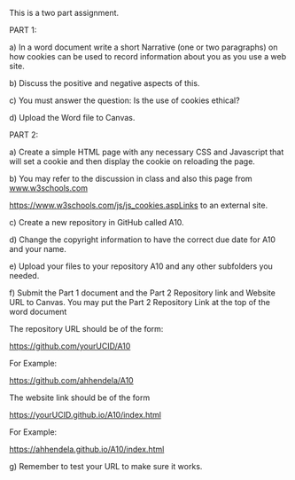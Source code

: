 This is a two part assignment.

PART 1:

a)     In a word document write a short Narrative (one or two paragraphs) on how cookies can be used to record information about you as you use a web site.

b)     Discuss the positive and negative aspects of this.

c)     You must answer the question: Is the use of cookies ethical?

d)  Upload the Word file to Canvas.

PART 2:

a)     Create a simple HTML page with any necessary CSS and Javascript that will set a cookie and then display the cookie on reloading the page.

b)     You may refer to the discussion in class and also this page from www.w3schools.com

https://www.w3schools.com/js/js_cookies.aspLinks to an external site.

 

c)     Create a new repository in GitHub called A10.

d)     Change the copyright information to have the correct due date for A10 and your name.

e)     Upload your files to your repository A10 and any other subfolders you needed.

f)      Submit the Part 1 document and the Part 2 Repository link and Website URL to Canvas.  You may put the Part 2 Repository Link at the top of the word document

The repository URL should be of the form:

https://github.com/yourUCID/A10

For Example:

https://github.com/ahhendela/A10


The website link should be of the form

https://yourUCID.github.io/A10/index.html

For Example:

https://ahhendela.github.io/A10/index.html

 

g)     Remember to test your URL to make sure it works.